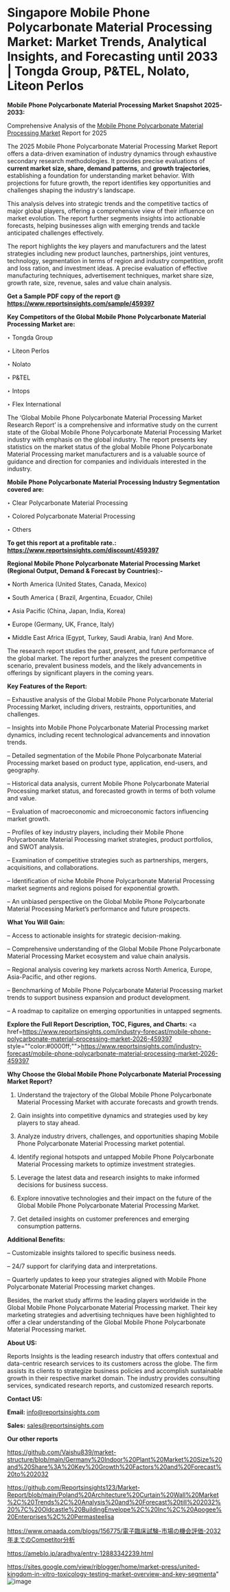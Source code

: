 # Singapore Mobile Phone Polycarbonate Material Processing Market: Market Trends, Analytical Insights, and Forecasting until 2033 | Tongda Group, P&TEL, Nolato, Liteon Perlos

<strong>Mobile Phone Polycarbonate Material Processing Market Snapshot 2025-2033:</strong>

Comprehensive Analysis of the <a href=https://www.reportsinsights.com/sample/459397>Mobile Phone Polycarbonate Material Processing Market</a> Report for 2025

The 2025 Mobile Phone Polycarbonate Material Processing Market Report offers a data-driven examination of industry dynamics through exhaustive secondary research methodologies. It provides precise evaluations of <strong>current market size, share, demand patterns</strong>, and <strong>growth trajectories</strong>, establishing a foundation for understanding market behavior. With projections for future growth, the report identifies key opportunities and challenges shaping the industry's landscape.

This analysis delves into strategic trends and the competitive tactics of major global players, offering a comprehensive view of their influence on market evolution. The report further segments insights into actionable forecasts, helping businesses align with emerging trends and tackle anticipated challenges effectively.

The report highlights the key players and manufacturers and the latest strategies including new product launches, partnerships, joint ventures, technology, segmentation in terms of region and industry competition, profit and loss ration, and investment ideas. A precise evaluation of effective manufacturing techniques, advertisement techniques, market share size, growth rate, size, revenue, sales and value chain analysis.

<strong>Get a Sample PDF copy of the report @ <a href=https://www.reportsinsights.com/sample/459397 style=color:#0000ff;>https://www.reportsinsights.com/sample/459397</a></strong>

<strong>Key Competitors of the Global Mobile Phone Polycarbonate Material Processing Market are:</strong>

‣ Tongda Group

‣ Liteon Perlos

‣ Nolato

‣ P&TEL

‣ Intops

‣ Flex International

The ‘Global Mobile Phone Polycarbonate Material Processing Market Research Report’ is a comprehensive and informative study on the current state of the Global Mobile Phone Polycarbonate Material Processing Market industry with emphasis on the global industry. The report presents key statistics on the market status of the global Mobile Phone Polycarbonate Material Processing market manufacturers and is a valuable source of guidance and direction for companies and individuals interested in the industry.

<strong>Mobile Phone Polycarbonate Material Processing Industry Segmentation covered are:</strong>

‣ Clear Polycarbonate Material Processing

‣ Colored Polycarbonate Material Processing

‣ Others

<strong>To get this report at a profitable rate.: <a href=https://www.reportsinsights.com/discount/459397 style=color:#0000ff;>https://www.reportsinsights.com/discount/459397</a></strong>

<strong>Regional Mobile Phone Polycarbonate Material Processing Market (Regional Output, Demand &amp; Forecast by Countries):-</strong>

• North America (United States, Canada, Mexico)

• South America ( Brazil, Argentina, Ecuador, Chile)

• Asia Pacific (China, Japan, India, Korea)

• Europe (Germany, UK, France, Italy)

• Middle East Africa (Egypt, Turkey, Saudi Arabia, Iran) And More.

The research report studies the past, present, and future performance of the global market. The report further analyzes the present competitive scenario, prevalent business models, and the likely advancements in offerings by significant players in the coming years.

<strong>Key Features of the Report:</strong>

– Exhaustive analysis of the Global Mobile Phone Polycarbonate Material Processing Market, including drivers, restraints, opportunities, and challenges.

– Insights into Mobile Phone Polycarbonate Material Processing market dynamics, including recent technological advancements and innovation trends.

– Detailed segmentation of the Mobile Phone Polycarbonate Material Processing market based on product type, application, end-users, and geography.

– Historical data analysis, current Mobile Phone Polycarbonate Material Processing market status, and forecasted growth in terms of both volume and value.

– Evaluation of macroeconomic and microeconomic factors influencing market growth.

– Profiles of key industry players, including their Mobile Phone Polycarbonate Material Processing market strategies, product portfolios, and SWOT analysis.

– Examination of competitive strategies such as partnerships, mergers, acquisitions, and collaborations.

– Identification of niche Mobile Phone Polycarbonate Material Processing market segments and regions poised for exponential growth.

– An unbiased perspective on the Global Mobile Phone Polycarbonate Material Processing Market’s performance and future prospects.

<strong>What You Will Gain:</strong>

– Access to actionable insights for strategic decision-making.

– Comprehensive understanding of the Global Mobile Phone Polycarbonate Material Processing Market ecosystem and value chain analysis.

– Regional analysis covering key markets across North America, Europe, Asia-Pacific, and other regions.

– Benchmarking of Mobile Phone Polycarbonate Material Processing market trends to support business expansion and product development.

– A roadmap to capitalize on emerging opportunities in untapped segments.

<strong>Explore the Full Report Description, TOC, Figures, and Charts:</strong>
<a href=https://www.reportsinsights.com/industry-forecast/mobile-phone-polycarbonate-material-processing-market-2026-459397 style=""color:#0000ff;"">https://www.reportsinsights.com/industry-forecast/mobile-phone-polycarbonate-material-processing-market-2026-459397</a>

<strong>Why Choose the Global Mobile Phone Polycarbonate Material Processing Market Report?</strong>

1. Understand the trajectory of the Global Mobile Phone Polycarbonate Material Processing Market with accurate forecasts and growth trends.

2. Gain insights into competitive dynamics and strategies used by key players to stay ahead.

3. Analyze industry drivers, challenges, and opportunities shaping Mobile Phone Polycarbonate Material Processing market potential.

4. Identify regional hotspots and untapped Mobile Phone Polycarbonate Material Processing markets to optimize investment strategies.

5. Leverage the latest data and research insights to make informed decisions for business success.

6. Explore innovative technologies and their impact on the future of the Global Mobile Phone Polycarbonate Material Processing Market.

7. Get detailed insights on customer preferences and emerging consumption patterns.

<strong>Additional Benefits:</strong>

– Customizable insights tailored to specific business needs.

– 24/7 support for clarifying data and interpretations.

– Quarterly updates to keep your strategies aligned with Mobile Phone Polycarbonate Material Processing market changes.

Besides, the market study affirms the leading players worldwide in the Global Mobile Phone Polycarbonate Material Processing market. Their key marketing strategies and advertising techniques have been highlighted to offer a clear understanding of the Global Mobile Phone Polycarbonate Material Processing market.

<strong><strong>About US</strong>:</strong>

Reports Insights is the leading research industry that offers contextual and data-centric research services to its customers across the globe. The firm assists its clients to strategize business policies and accomplish sustainable growth in their respective market domain. The industry provides consulting services, syndicated research reports, and customized research reports.

<strong>Contact US:</strong>

<p class=><b>Email:</b> <a href=mailto:info@reportsinsights.com>info@reportsinsights.com</a></p>
<p class=><b>Sales:</b> <a href=mailto:sales@reportsinsights.com>sales@reportsinsights.com</a></p>

<strong>Our other reports</strong>

<a href=https://github.com/Vaishu839/market-structure/blob/main/Germany%20Indoor%20Plant%20Market%20Size%20and%20Share%3A%20Key%20Growth%20Factors%20and%20Forecast%20to%202032>https://github.com/Vaishu839/market-structure/blob/main/Germany%20Indoor%20Plant%20Market%20Size%20and%20Share%3A%20Key%20Growth%20Factors%20and%20Forecast%20to%202032</a>

<a href=https://github.com/Reportsinsights123/Market-Report/blob/main/Poland%20Architecture%20Curtain%20Wall%20Market%2C%20Trends%2C%20Analysis%20and%20Forecast%20till%202032%20%7C%20Oldcastle%20BuildingEnvelope%2C%20Inc%2C%20Apogee%20Enterprises%2C%20Permasteelisa>https://github.com/Reportsinsights123/Market-Report/blob/main/Poland%20Architecture%20Curtain%20Wall%20Market%2C%20Trends%2C%20Analysis%20and%20Forecast%20till%202032%20%7C%20Oldcastle%20BuildingEnvelope%2C%20Inc%2C%20Apogee%20Enterprises%2C%20Permasteelisa</a>

<a href=https://www.omaada.com/blogs/156775/電子臨床試験-市場の機会評価-2032年までのCompetitor分析>https://www.omaada.com/blogs/156775/電子臨床試験-市場の機会評価-2032年までのCompetitor分析</a>

<a href=https://ameblo.jp/aradhya/entry-12883342239.html>https://ameblo.jp/aradhya/entry-12883342239.html</a>

<a href=https://sites.google.com/view/riblogger/home/market-press/united-kingdom-in-vitro-toxicology-testing-market-overview-and-key-segmenta>https://sites.google.com/view/riblogger/home/market-press/united-kingdom-in-vitro-toxicology-testing-market-overview-and-key-segmenta</a>"
![image](https://github.com/user-attachments/assets/2ce41871-d72d-4373-8bf4-48f3662d1bf3)
